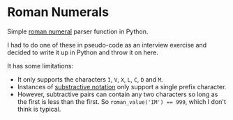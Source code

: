 # Roman Numerals

Simple [roman numeral][rom-num] parser function in Python.

I had to do one of these in pseudo-code as an interview exercise and decided to write it up in Python and throw it on here.

It has some limitations:

  * It only supports the characters `I`, `V`, `X`, `L`, `C`, `D` and `M`.
  * Instances of [substractive notation][sub-not] only support a single prefix character.
  * However, subtractive pairs can contain any two characters so long as the first is less than the first. So `roman_value('IM') == 999`, which I don't think is typical.

[rom-num]: //en.wikipedia.org/wiki/Roman_numerals
[sub-not]: //en.wikipedia.org/wiki/Subtractive_notation
